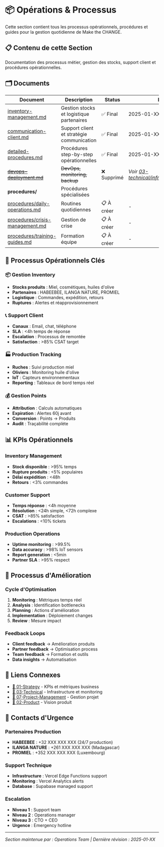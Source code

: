 # 📦 Opérations & Processus

Cette section contient tous les processus opérationnels, procédures et guides pour la gestion quotidienne de Make the CHANGE.

## 📋 Contenu de cette Section

Documentation des processus métier, gestion des stocks, support client et procédures opérationnelles.

## 🗂️ Documents

| Document | Description | Status | Dernière MAJ |
|----------|-------------|--------|--------------|
| [inventory-management.md](./inventory-management.md) | Gestion stocks et logistique partenaires | ✅ Final | 2025-01-XX |
| [communication-client.md](./communication-client.md) | Support client et stratégie communication | ✅ Final | 2025-01-XX |
| [detailed-procedures.md](./detailed-procedures.md) | Procédures step-by-step opérationnelles | ✅ Final | 2025-01-XX |
| ~~[devops-deployment.md](./devops-deployment.md)~~ | ~~DevOps, monitoring, backup~~ | ❌ Supprimé | *Voir [03-technical/infrastructure/deployment.md](../03-technical/infrastructure/deployment.md)* |
| **procedures/** | Procédures spécialisées | | |
| [procedures/daily-operations.md](./procedures/daily-operations.md) | Routines quotidiennes | 📋 À créer | - |
| [procedures/crisis-management.md](./procedures/crisis-management.md) | Gestion de crise | 📋 À créer | - |
| [procedures/training-guides.md](./procedures/training-guides.md) | Formation équipe | 📋 À créer | - |

## 🎯 Processus Opérationnels Clés

### 📦 Gestion Inventory
- **Stocks produits** : Miel, cosmétiques, huiles d'olive
- **Partenaires** : HABEEBEE, ILANGA NATURE, PROMIEL
- **Logistique** : Commandes, expédition, retours
- **Ruptures** : Alertes et réapprovisionnement

### 📞 Support Client
- **Canaux** : Email, chat, téléphone
- **SLA** : <4h temps de réponse
- **Escalation** : Processus de remontée
- **Satisfaction** : >85% CSAT target

### 🏭 Production Tracking
- **Ruches** : Suivi production miel
- **Oliviers** : Monitoring huile d'olive
- **IoT** : Capteurs environnementaux
- **Reporting** : Tableaux de bord temps réel

### 💰 Gestion Points
- **Attribution** : Calculs automatiques
- **Expiration** : Alertes 60j avant
- **Conversion** : Points → Produits
- **Audit** : Traçabilité complète

## 📊 KPIs Opérationnels

### Inventory Management
- **Stock disponible** : >95% temps
- **Rupture produits** : <5% populaires
- **Délai expédition** : <48h
- **Retours** : <3% commandes

### Customer Support
- **Temps réponse** : <4h moyenne
- **Résolution** : <24h simple, <72h complexe
- **CSAT** : >85% satisfaction
- **Escalations** : <10% tickets

### Production Operations
- **Uptime monitoring** : >99.5%
- **Data accuracy** : >98% IoT sensors
- **Report generation** : <5min
- **Partner SLA** : >95% respect

## 🔄 Processus d'Amélioration

### Cycle d'Optimisation
1. **Monitoring** : Métriques temps réel
2. **Analysis** : Identification bottlenecks
3. **Planning** : Actions d'amélioration
4. **Implementation** : Déploiement changes
5. **Review** : Mesure impact

### Feedback Loops
- **Client feedback** → Amélioration produits
- **Partner feedback** → Optimisation process
- **Team feedback** → Formation et outils
- **Data insights** → Automatisation

## 🔗 Liens Connexes

- [💼 01-Strategy](../01-strategy/kpis-metrics.md) - KPIs et métriques business
- [🔧 03-Technical](../03-technical/infrastructure/) - Infrastructure et monitoring
- [📅 07-Project-Management](../07-project-management/) - Gestion projet
- [🎨 02-Product](../02-product/) - Vision produit

## 🚨 Contacts d'Urgence

### Partenaires Production
- **HABEEBEE** : +32 XXX XXX XXX (24/7 production)
- **ILANGA NATURE** : +261 XXX XXX XXX (Madagascar)
- **PROMIEL** : +352 XXX XXX XXX (Luxembourg)

### Support Technique
- **Infrastructure** : Vercel Edge Functions support
- **Monitoring** : Vercel Analytics alerts
- **Database** : Supabase managed support

### Escalation
- **Niveau 1** : Support team
- **Niveau 2** : Operations manager  
- **Niveau 3** : CTO + CEO
- **Urgence** : Emergency hotline

---
*Section maintenue par : Operations Team | Dernière révision : 2025-01-XX*